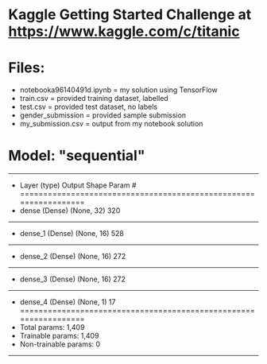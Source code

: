 # Kaggle Getting Started Challenge at https://www.kaggle.com/c/titanic

# Files:
 - notebooka96140491d.ipynb = my solution using TensorFlow
 - train.csv = provided training dataset, labelled
 - test.csv = provided test dataset, no labels
 - gender_submission = provided sample submission
 - my_submission.csv = output from my notebook solution 

# Model: "sequential"
_________________________________________________________________
- Layer (type)                 Output Shape              Param #   
=================================================================
- dense (Dense)                (None, 32)                320       
_________________________________________________________________
- dense_1 (Dense)              (None, 16)                528       
_________________________________________________________________
- dense_2 (Dense)              (None, 16)                272       
_________________________________________________________________
- dense_3 (Dense)              (None, 16)                272       
_________________________________________________________________
- dense_4 (Dense)              (None, 1)                 17        
=================================================================
- Total params: 1,409
- Trainable params: 1,409
- Non-trainable params: 0
_________________________________________________________________
